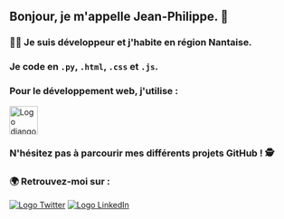 ## Bonjour, je m'appelle Jean-Philippe. 🤝

### 👨‍💻  Je suis développeur et j'habite en région Nantaise.

### Je code en ``.py``, ``.html``, ``.css`` et ``.js``.

### Pour le développement web, j'utilise :

<img height="50px" src="https://static.djangoproject.com/img/logos/django-logo-negative.svg" alt="Logo django" />

### N'hésitez pas à parcourir mes différents projets GitHub ! 🕵

### 🌍 Retrouvez-moi sur :

<a href="https://twitter.com/JeanPhilippeV15"><img src="https://img.shields.io/badge/Twitter-1DA1F2?style=for-the-badge&logo=twitter&logoColor=white" alt="Logo Twitter" /></a>
<a href="https://www.linkedin.com/in/jean-philippe-vincent-1509832/"><img src="https://img.shields.io/badge/LinkedIn-0077B5?style=for-the-badge&logo=linkedin&logoColor=white" alt="Logo LinkedIn" /></a>
